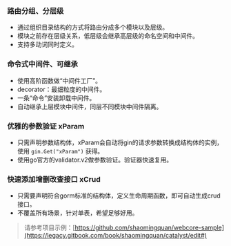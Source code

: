 ### 路由分组、分层级

* 通过组织目录结构的方式将路由分成多个模块以及层级。
* 模块之前存在层级关系，低层级会继承高层级的命名空间和中间件。
* 支持多动词同时定义。

### 命令式中间件、可继承

* 使用高阶函数做“中间件工厂”。
* decorator：最细粒度的中间件。
* 一条“命令”安装卸载中间件。
* 自动继承上层模块中间件，同层不同模块中间件隔离。

### 优雅的参数验证 xParam

* 只需声明参数结构体，xParam会自动将gin的请求参数转换成结构体的实例，使用
  `gin.Get("xParam")`
  获得。
* 使用go官方的validator.v2做参数验证。验证器快速复用。

### 快速添加增删改查接口 xCrud

* 只需要声明符合gorm标准的结构体，定义生命周期函数，即可自动生成crud接口。
* 不覆盖所有场景，针对单表，希望足够好用。

> 请参考项目示例：[https://github.com/shaomingquan/webcore-sample](https://legacy.gitbook.com/book/shaomingquan/catalyst/edit#)



